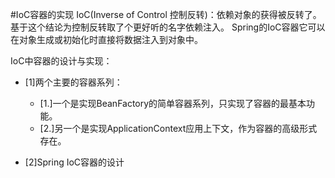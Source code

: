 #IoC容器的实现
IoC(Inverse of Control 控制反转)：依赖对象的获得被反转了。
	基于这个结论为控制反转取了个更好听的名字依赖注入。
Spring的IoC容器它可以在对象生成或初始化时直接将数据注入到对象中。

IoC中容器的设计与实现：
- [1]两个主要的容器系列：
  - [1.]一个是实现BeanFactory的简单容器系列，只实现了容器的最基本功能。
  - [2.]另一个是实现ApplicationContext应用上下文，作为容器的高级形式存在。
  
- [2]Spring IoC容器的设计